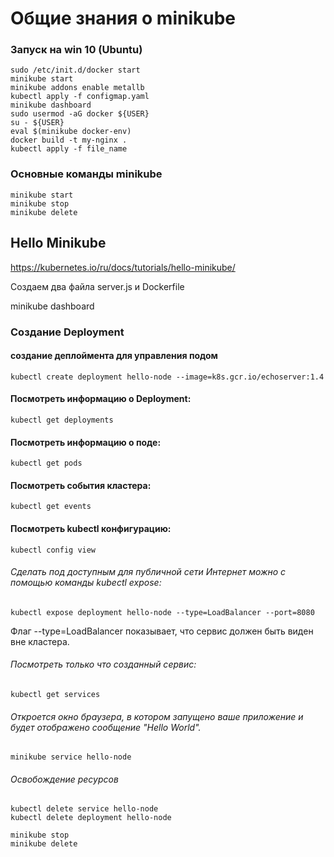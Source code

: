 # Общие знания о minikube

### Запуск на win 10 (Ubuntu)
````
sudo /etc/init.d/docker start
minikube start
minikube addons enable metallb
kubectl apply -f configmap.yaml
minikube dashboard
sudo usermod -aG docker ${USER}
su - ${USER}
eval $(minikube docker-env)
docker build -t my-nginx .
kubectl apply -f file_name
````
### Основные команды minikube
````
minikube start
minikube stop
minikube delete
````

## Hello Minikube

https://kubernetes.io/ru/docs/tutorials/hello-minikube/

Создаем два файла server.js и Dockerfile

minikube dashboard

### Создание Deployment
#### создание деплоймента для управления подом
`kubectl create deployment hello-node --image=k8s.gcr.io/echoserver:1.4`
#### Посмотреть информацию о Deployment:
`kubectl get deployments`
#### Посмотреть информацию о поде:
`kubectl get pods`
#### Посмотреть события кластера:
`kubectl get events`
#### Посмотреть kubectl конфигурацию:
`kubectl config view`

###### Сделать под доступным для публичной сети Интернет можно с помощью команды kubectl expose:
`kubectl expose deployment hello-node --type=LoadBalancer --port=8080`

Флаг --type=LoadBalancer показывает, что сервис должен быть виден вне кластера.

###### Посмотреть только что созданный сервис:
`kubectl get services`

###### Откроется окно браузера, в котором запущено ваше приложение и будет отображено сообщение "Hello World".
`minikube service hello-node`

###### Освобождение ресурсов
````
kubectl delete service hello-node
kubectl delete deployment hello-node

minikube stop
minikube delete
````